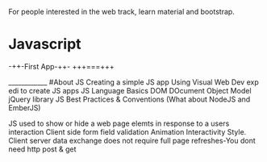 For people interested in the web track, learn material and bootstrap.
# Javascript

-++-First App-++-
+++===+++
<!DOCTYPE html>
<html>
<head>
<script>
<!--<script type="text/javascript"> is assumed You can also do <script type="template" id="mytemplate">-->
<!-- <h1>{{Name}}</h1> Gives you the Name attribute of the tag -->
<!-- Window is assumed, window.alert() Alert -->
var x;
var y=9;
<!-- message="Hello World!"; is incorrect because it makes it a window.message-->
var message="Hello World!";
console.log(message);
<!-- alert("Hello World"); -->
alert(message);
</script>
</head>
<body>
</body>
</html>
____________
#About JS
Creating a simple JS app 
Using Visual Web Dev exp edi to create JS apps
JS Language Basics
DOM DOcument Object Model
jQuery library 
JS Best Practices & Conventions
(What about NodeJS and EmberJS)

JS used to show or hide a web page elemts in response to a users interaction
Client side form field validation
Animation Interactivity Style.
Client server data exchange does not require full page refreshes-You dont need http post & get 

